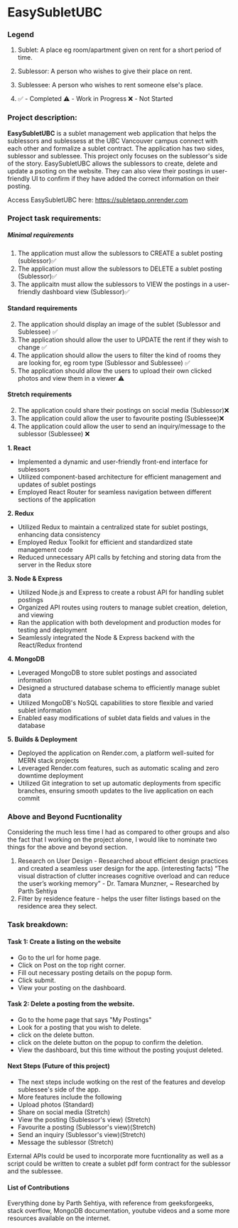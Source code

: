 # EasySubletUBC

### Legend

1. Sublet: A place eg room/apartment given on rent for a short period of time. 
2. Sublessor: A person who wishes to give their place on rent. 
3. Sublessee: A person who wishes to rent someone else's place.

4. ✅ - Completed ⚠️ - Work in Progress ❌ - Not Started

### Project description:

**EasySubletUBC** is a sublet management web application that helps the sublessors and sublessess at the UBC Vancouver campus connect with each other and formalize a sublet contract. The application has two sides, sublessor and sublessee. This project only focuses on the sublessor's side of the story. EasySubletUBC allows the sublessors to create, delete and update a psoting on the website. They can also view their postings in user-friendly UI to confirm if they have added the correct information on their posting. 

Access EasySubletUBC here: https://subletapp.onrender.com

### Project task requirements:

##### Minimal requirements

1. The application must allow the sublessors to CREATE a sublet posting (sublessor)✅
2. The application must allow the sublessors to DELETE a sublet posting (Sublessor)✅
3. The applicaitn must allow the sublessors to VIEW the postings in a user-friendly dashboard view (Sublessor)✅  

#### Standard requirements
2. The application should display an image of the sublet (Sublessor and Sublessee) ✅
3. The application should allow the user to UPDATE the rent if they wish to change ✅
4. The application should allow the users to filter the kind of rooms they are looking for, eg room type (Sublessor and Sublessee) ✅
5. The application should allow the users to upload their own clicked photos and view them in a viewer ⚠️

#### Stretch requirements
2. The application could share their postings on social media (Sublessor)❌
3. The application could allow the user to favourite posting (Sublessee)❌
4. The application could allow the user to send an inquiry/message to the sublessor (Sublessee) ❌


**1. React**
   - Implemented a dynamic and user-friendly front-end interface for sublessors
   - Utilized component-based architecture for efficient management and updates of sublet postings
   - Employed React Router for seamless navigation between different sections of the application

     
**2. Redux**
   - Utilized Redux to maintain a centralized state for sublet postings, enhancing data consistency
   - Employed Redux Toolkit for efficient and standardized state management code
   - Reduced unnecessary API calls by fetching and storing data from the server in the Redux store

     
**3. Node & Express**
   - Utilized Node.js and Express to create a robust API for handling sublet postings
   - Organized API routes using routers to manage sublet creation, deletion, and viewing
   - Ran the application with both development and production modes for testing and deployment
   - Seamlessly integrated the Node & Express backend with the React/Redux frontend

     
**4. MongoDB**
   - Leveraged MongoDB to store sublet postings and associated information
   - Designed a structured database schema to efficiently manage sublet data
   - Utilized MongoDB's NoSQL capabilities to store flexible and varied sublet information
   - Enabled easy modifications of sublet data fields and values in the database

     
**5. Builds & Deployment**
   - Deployed the application on Render.com, a platform well-suited for MERN stack projects
   - Leveraged Render.com features, such as automatic scaling and zero downtime deployment
   - Utilized Git integration to set up automatic deployments from specific branches, ensuring smooth updates to the live application on each commit

### Above and Beyond Fucntionality
Considering the much less time I had as compared to other groups and also the fact that I working on the project alone, I would like to nominate two things for the above and beyond section.
1. Research on User Design - Researched about efficient design practices and created a seamless user design for the app. (interesting facts)
   “The visual distraction of clutter increases cognitive overload and can reduce the user’s working memory” - Dr. Tamara Munzner, ~ Researched by Parth Sehtiya
2. Filter by residence feature - helps the user filter listings based on the residence area they select. 


### Task breakdown:

#### Task 1: Create a listing on the website

- Go to the url for home page. 
- Click on Post on the top right corner.
- Fill out necessary posting details on the popup form.
- Click submit.
- View your posting on the dashboard.

#### Task 2: Delete a posting from the website.

- Go to the home page that says "My Postings"
- Look for a posting that you wish to delete.
- click on the delete button.
- click on the delete button on the popup to confirm the deletion.
- View the dashboard, but this time without the posting youjust deleted.

#### Next Steps (Future of this project)
- The next steps include wotking on the rest of the features and develop sublessee's side of the app.
- More features include the following
-   Upload photos (Standard)
-   Share on social media (Stretch)
-   View the posting (Sublessor's view) (Stretch)
-   Favourite a posting (Sublessor's view)(Stretch)
-   Send an inquiry (Sublessor's view)(Stretch)
-   Message the sublessor (Stretch)

External APIs could be used to incorporate more fucntionality as well as a script could be written to create a sublet pdf form contract for the sublessor and the sublessee.  

#### List of Contributions
Everything done by Parth Sehtiya, with reference from geeksforgeeks, stack overflow, MongoDB documentation, youtube videos and a some more resources available on the internet. 

 


